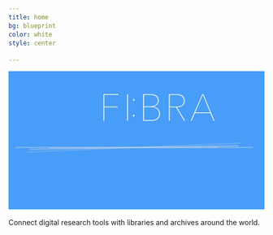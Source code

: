 ```yaml
---
title: home
bg: blueprint
color: white
style: center

---
```


![Fibra logo](img/fibra_bp.gif)

Connect digital research tools with libraries and archives around the world.




